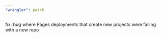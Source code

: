 ```yaml
---
"wrangler": patch
---
```


fix: bug where Pages deployments that create new projects were failing with a new repo
